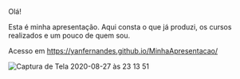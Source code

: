 Olá!

Esta é minha apresentação. Aqui consta o que já produzi, os cursos realizados e um pouco de quem sou.

Acesso em https://yanfernandes.github.io/MinhaApresentacao/

![Captura de Tela 2020-08-27 às 23 13 51](https://user-images.githubusercontent.com/59852101/91513563-0e05a200-e8bb-11ea-96d0-0a0858c86bca.png)
